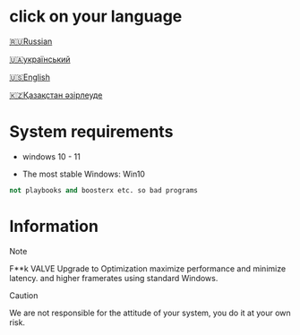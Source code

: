 # click on your language
[🇷🇺Russian](https://github.com/zipmishahl2/CS2-optimization/blob/main/README-ru.md)

[🇺🇦український](https://github.com/zipmishahl2/CS2-optimization/blob/main/README-ua.md)

[🇺🇸English](https://github.com/zipmishahl2/CS2-optimization/blob/main/README-eu.md)

[🇰🇿Қазақстан әзірлеуде](https://github.com/zipmishahl2/CS2-optimization/blob/main/README-kz.md)

# System requirements
- windows 10 - 11

- The most stable Windows: Win10
``` python
not playbooks and boosterx etc. so bad programs
```

# Information 
> [!NOTE]
> F**k VALVE Upgrade to Optimization
> maximize performance and minimize latency. and higher framerates using standard Windows.

> [!Caution]
> We are not responsible for the attitude of your system, you do it at your own risk.
